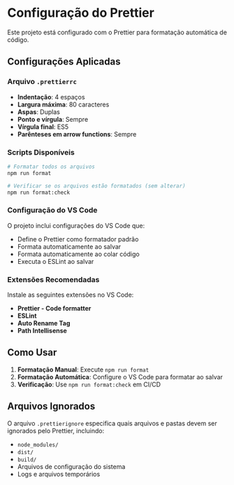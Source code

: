 # Configuração do Prettier

Este projeto está configurado com o Prettier para formatação automática de código.

## Configurações Aplicadas

### Arquivo `.prettierrc`

- **Indentação**: 4 espaços
- **Largura máxima**: 80 caracteres
- **Aspas**: Duplas
- **Ponto e vírgula**: Sempre
- **Vírgula final**: ES5
- **Parênteses em arrow functions**: Sempre

### Scripts Disponíveis

```bash
# Formatar todos os arquivos
npm run format

# Verificar se os arquivos estão formatados (sem alterar)
npm run format:check
```

### Configuração do VS Code

O projeto inclui configurações do VS Code que:

- Define o Prettier como formatador padrão
- Formata automaticamente ao salvar
- Formata automaticamente ao colar código
- Executa o ESLint ao salvar

### Extensões Recomendadas

Instale as seguintes extensões no VS Code:

- **Prettier - Code formatter**
- **ESLint**
- **Auto Rename Tag**
- **Path Intellisense**

## Como Usar

1. **Formatação Manual**: Execute `npm run format`
2. **Formatação Automática**: Configure o VS Code para formatar ao salvar
3. **Verificação**: Use `npm run format:check` em CI/CD

## Arquivos Ignorados

O arquivo `.prettierignore` especifica quais arquivos e pastas devem ser ignorados pelo Prettier, incluindo:

- `node_modules/`
- `dist/`
- `build/`
- Arquivos de configuração do sistema
- Logs e arquivos temporários
